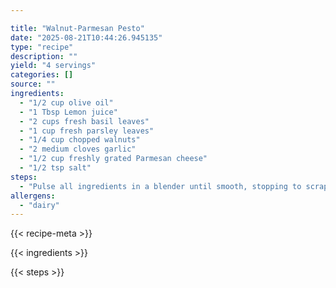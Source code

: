 ```yaml
---

title: "Walnut-Parmesan Pesto"
date: "2025-08-21T10:44:26.945135"
type: "recipe"
description: ""
yield: "4 servings"
categories: []
source: ""
ingredients:
  - "1/2 cup olive oil"
  - "1 Tbsp Lemon juice"
  - "2 cups fresh basil leaves"
  - "1 cup fresh parsley leaves"
  - "1/4 cup chopped walnuts"
  - "2 medium cloves garlic"
  - "1/2 cup freshly grated Parmesan cheese"
  - "1/2 tsp salt"
steps:
  - "Pulse all ingredients in a blender until smooth, stopping to scrape down sides as needed. Stir into hot cooked pasta, or spoon over cream cheese and serve with crackers."
allergens:
  - "dairy"
---
```


{{< recipe-meta >}}

{{< ingredients >}}

{{< steps >}}
